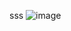 sss
![image](https://user-images.githubusercontent.com/107952180/182989321-7c40a44f-fbde-496a-8cf1-f0b122aca409.png)
